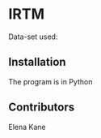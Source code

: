 # IRTM


Data-set used:  <br />
  

## Installation
The program is in Python <br />


## Contributors
Elena Kane </br>
